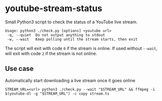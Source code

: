 # youtube-stream-status

Small Python3 script to check the status of a YouTube live stream.

```
Usage: python3 ./check.py [options] <youtube url>
 -q, --quiet  Do not output anything to stdout
 -w, --wait   Keep polling until the stream starts, then exit
```

The script will exit with code `0` if the stream is online. If used without `--wait`, will exit with code `2` if the stream is not online.

## Use case

Automatically start downloading a live stream once it goes online

```
STREAM_URL=<url> python3 ./check.py --wait "$STREAM_URL" && ffmpeg -i $(youtube-dl -g "$STREAM_URL") -c copy stream.ts
```
